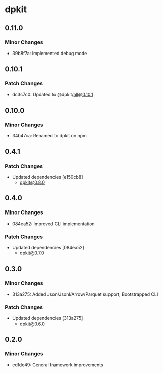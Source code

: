 # dpkit

## 0.11.0

### Minor Changes

- 39b8f7a: Implemented debug mode

## 0.10.1

### Patch Changes

- dc3c7c0: Updated to @dpkit/all@0.10.1

## 0.10.0

### Minor Changes

- 34b47ca: Renamed to dpkit on npm

## 0.4.1

### Patch Changes

- Updated dependencies [e150cb8]
  - dpkit@0.8.0

## 0.4.0

### Minor Changes

- 084ea52: Improved CLI implementation

### Patch Changes

- Updated dependencies [084ea52]
  - dpkit@0.7.0

## 0.3.0

### Minor Changes

- 313a275: Added Json/Jsonl/Arrow/Parquet support; Bootstrapped CLI

### Patch Changes

- Updated dependencies [313a275]
  - dpkit@0.6.0

## 0.2.0

### Minor Changes

- edfde49: General framework improvements
